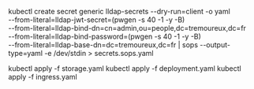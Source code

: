 kubectl create secret generic lldap-secrets --dry-run=client -o yaml \
        --from-literal=lldap-jwt-secret=(pwgen -s 40 -1 -y -B) \
        --from-literal=lldap-bind-dn=cn=admin,ou=people,dc=tremoureux,dc=fr \
        --from-literal=lldap-bind-password=(pwgen -s 40 -1 -y -B) \
        --from-literal=lldap-base-dn=dc=tremoureux,dc=fr | sops --output-type=yaml -e /dev/stdin > secrets.sops.yaml

kubectl apply -f storage.yaml
kubectl apply -f deployment.yaml
kubectl apply -f ingress.yaml
